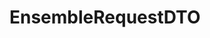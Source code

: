 #  EnsembleRequestDTO

<api-schema openapi-path="../../../src/main/resources/backend_flashpomo-openapi.yaml" name="EnsembleRequestDTO"/>